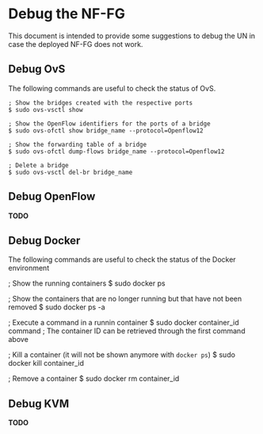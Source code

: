 # Debug the NF-FG

This document is intended to provide some suggestions to debug the UN in case 
the deployed NF-FG does not work.

## Debug OvS

The following commands are useful to check the status of OvS.

    ; Show the bridges created with the respective ports
    $ sudo ovs-vsctl show

    ; Show the OpenFlow identifiers for the ports of a bridge
    $ sudo ovs-ofctl show bridge_name --protocol=Openflow12

    ; Show the forwarding table of a bridge
    $ sudo ovs-ofctl dump-flows bridge_name --protocol=Openflow12

    ; Delete a bridge
    $ sudo ovs-vsctl del-br bridge_name

## Debug OpenFlow

**TODO**

## Debug Docker

The following commands are useful to check the status of the Docker environment

   ; Show the running containers
   $ sudo docker ps

   ; Show the containers that are no longer running but that have not been removed
   $ sudo docker ps -a

   ; Execute a command in a runnin container
   $ sudo docker container_id command
   ; The container ID can be retrieved through the first command above

   ; Kill a container (it will not be shown anymore with `docker ps`)
   $ sudo docker kill container_id

   ; Remove a container
   $ sudo docker rm container_id

## Debug KVM

**TODO**

